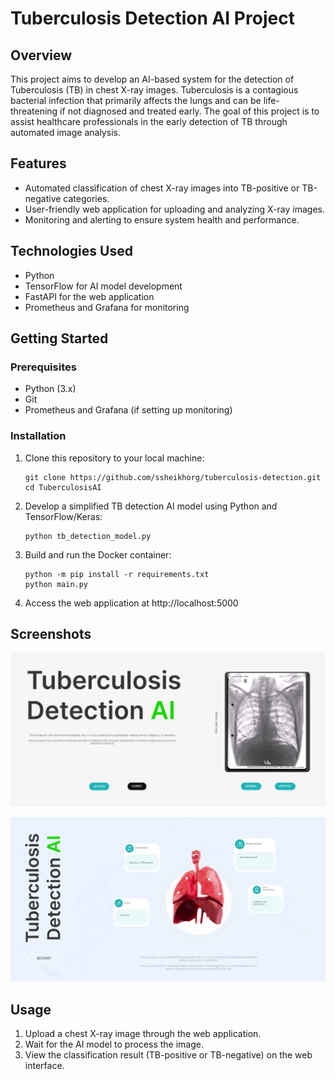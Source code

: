 # Tuberculosis Detection AI Project

## Overview

This project aims to develop an AI-based system for the detection of Tuberculosis (TB) in chest X-ray images. Tuberculosis is a contagious bacterial infection that primarily affects the lungs and can be life-threatening if not diagnosed and treated early. The goal of this project is to assist healthcare professionals in the early detection of TB through automated image analysis.

## Features

- Automated classification of chest X-ray images into TB-positive or TB-negative categories.
- User-friendly web application for uploading and analyzing X-ray images.
- Monitoring and alerting to ensure system health and performance.

## Technologies Used

- Python
- TensorFlow for AI model development
- FastAPI for the web application
- Prometheus and Grafana for monitoring

## Getting Started

### Prerequisites

- Python (3.x)
- Git
- Prometheus and Grafana (if setting up monitoring)

### Installation

1. Clone this repository to your local machine:

   ```shell
   git clone https://github.com/ssheikhorg/tuberculosis-detection.git
   cd TuberculosisAI
   ```

2. Develop a simplified TB detection AI model using Python and TensorFlow/Keras:

   ```shell
   python tb_detection_model.py
   ```

3. Build and run the Docker container:

   ```shell
   python -m pip install -r requirements.txt
   python main.py
   ```

4. Access the web application at http://localhost:5000

## Screenshots

![Main](static/img/main.jpeg)

![Result](static/img/result.jpeg)

## Usage

1. Upload a chest X-ray image through the web application.
2. Wait for the AI model to process the image.
3. View the classification result (TB-positive or TB-negative) on the web interface.

